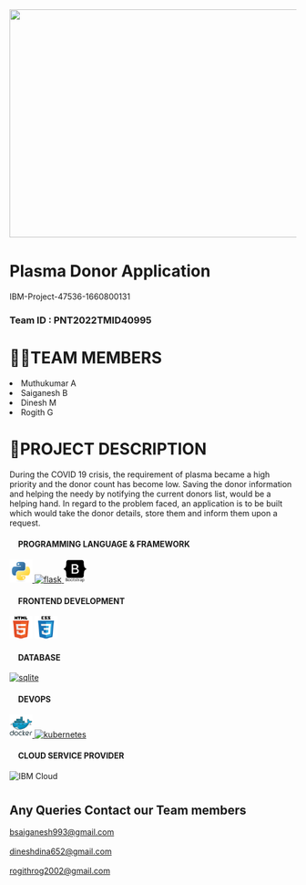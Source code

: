<img src="https://media.istockphoto.com/id/1218407610/vector/blood-plasma-donation-from-recovered-covid-19-patients-research-to-the-coronavirus-disease.jpg?s=612x612&w=0&k=20&c=t8fY7GgIDtL4cM3NeTyJZy73cCV-39Y0Mz9B2VPNzMs=" width="1050" height="400">


#      Plasma Donor Application
  IBM-Project-47536-1660800131
###  Team ID : PNT2022TMID40995
<h1>🧑‍💻TEAM MEMBERS </h1>
<li> Muthukumar A</li> 
<li>Saiganesh B </li>
<li>Dinesh M</li>
<li>Rogith G </li>
<h1>📝PROJECT DESCRIPTION</h1> 

During the COVID 19 crisis, the requirement of plasma became a high priority and the donor count has become low. Saving the donor information and helping the needy by notifying the current donors list, would be a helping hand. In regard to the problem faced, an application is to be built which would take the donor details, store them and inform them upon a request.

#### <img src="https://acegif.com/wp-content/uploads/loading-73.gif" width="15" height="15">PROGRAMMING LANGUAGE & FRAMEWORK
<a href="https://www.python.org" target="_blank" rel="noreferrer"> <img src="https://raw.githubusercontent.com/devicons/devicon/master/icons/python/python-original.svg" alt="python" width="40" height="40"/> <a href="https://flask.palletsprojects.com/" target="_blank" rel="noreferrer"> <img src="https://www.vectorlogo.zone/logos/pocoo_flask/pocoo_flask-icon.svg" alt="flask" width="40" height="40"/> <img src="https://raw.githubusercontent.com/devicons/devicon/master/icons/bootstrap/bootstrap-plain-wordmark.svg" alt="bootstrap" width="40" height="40"/>  </a> </p>

#### <img src="https://acegif.com/wp-content/uploads/loading-73.gif" width="15" height="15">FRONTEND DEVELOPMENT
<p align="left"> <img src="https://raw.githubusercontent.com/devicons/devicon/master/icons/html5/html5-original-wordmark.svg" alt="html5" width="40" height="40"/> <img src="https://raw.githubusercontent.com/devicons/devicon/master/icons/css3/css3-original-wordmark.svg" alt="css3" width="40" height="40"/></a> </p>

#### <img src="https://acegif.com/wp-content/uploads/loading-73.gif" width="15" height="15">DATABASE
<p> <a href="https://www.sqlite.org/" target="_blank" rel="noreferrer"> <img src="https://www.vectorlogo.zone/logos/sqlite/sqlite-icon.svg" alt="sqlite" width="40" height="40"/> </a> </p>

#### <img src="https://acegif.com/wp-content/uploads/loading-73.gif" width="15" height="15">DEVOPS
<p align="left"> <a href="https://www.docker.com/" target="_blank" rel="noreferrer"> <img src="https://raw.githubusercontent.com/devicons/devicon/master/icons/docker/docker-original-wordmark.svg" alt="docker" width="40" height="40"/> </a> <a href="https://kubernetes.io" target="_blank" rel="noreferrer"> <img src="https://www.vectorlogo.zone/logos/kubernetes/kubernetes-icon.svg" alt="kubernetes" width="40" height="40"/> </a> </p>

#### <img src="https://acegif.com/wp-content/uploads/loading-73.gif" width="15" height="15">CLOUD SERVICE PROVIDER
<img src="https://model001.s3.jp-tok.cloud-object-storage.appdomain.cloud/IBM_Cloud_logo.png" alt="IBM Cloud" width="40" height="40" >


# <!--<img src="https://thumbs.gfycat.com/TintedFemaleFieldspaniel-size_restricted.gif" width="1050" height="300"> -->

## Any Queries Contact our Team members
bsaiganesh993@gmail.com
<br></br>
dineshdina652@gmail.com
<br></br>
rogithrog2002@gmail.com

